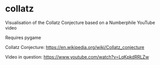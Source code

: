 # collatz
Visualisation of the Collatz Conjecture based on a Numberphile YouTube video

Requires pygame

Collatz Conjecture: https://en.wikipedia.org/wiki/Collatz_conjecture

Video in question: https://www.youtube.com/watch?v=LqKpkdRRLZw
